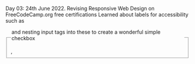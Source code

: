 Day 03: 24th June 2022.
Revising Responsive Web Design on FreeCodeCamp.org free certifications
Learned about labels for accessibility such as <fieldset>, <legend> and nesting input tags into these to create a wonderful simple checkbox

